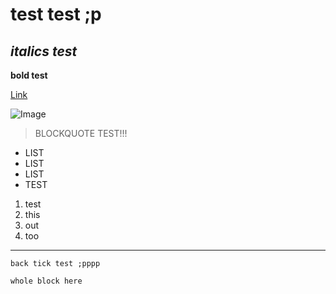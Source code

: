 # test test ;p
## *italics test*
**bold test**

[Link](https://www.google.com/)

![Image](https://cdn-icons-png.flaticon.com/512/6662/6662916.png)
> BLOCKQUOTE TEST!!!

* LIST
* LIST
* LIST
* TEST

1. test
2. this
3. out
4. too
---
`back tick test ;pppp`
```
whole block here

```
